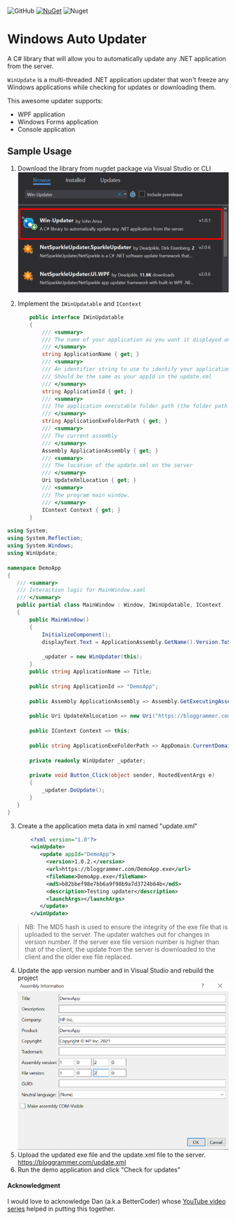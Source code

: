 ![GitHub](https://img.shields.io/github/license/Blogrammer/Win-Updater?logo=github) [![NuGet](https://img.shields.io/nuget/v/Win-Updater)](https://www.nuget.org/packages/Win-Updater/) ![Nuget](https://img.shields.io/nuget/dt/Win-Updater?logo=nuget)

# Windows Auto Updater

A C# library that will allow you to automatically update any .NET application from the server.  

`WinUpdate` is a multi-threaded .NET application updater that won't freeze any Windows applications while checking for updates or downloading them.  

This awesome updater supports: 

- WPF application
- Windows Forms application
- Console application

## Sample Usage

1. Download the library from nugdet package via Visual Studio or CLI
![nuget package](img/nuget-package.PNG)

2. Implement the `IWinUpdatable` and `IContext`
 
 ```c#
        public interface IWinUpdatable
        {
            /// <summary>
            /// The name of your application as you want it displayed on the update window.
            /// </summary>
            string ApplicationName { get; }
            /// <summary>
            /// An identifier string to use to identify your application in the update.xml
            /// Should be the same as your appId in the update.xml
            /// </summary>
            string ApplicationId { get; }
            /// <summary>
            /// The application executable folder path (the folder path where the exe file is placed)
            /// </summary>
            string ApplicationExeFolderPath { get; }   
            /// <summary>
            /// The current assembly
            /// </summary>
            Assembly ApplicationAssembly { get; }
            /// <summary>
            /// The location of the update.xml on the server
            /// </summary>
            Uri UpdateXmlLocation { get; }
            /// <summary>
            /// The program main window.
            /// </summary>
            IContext Context { get; }
        }
   ``` 
   
 ```c#
using System;
using System.Reflection;
using System.Windows;
using WinUpdate;

namespace DemoApp
{
    /// <summary>
    /// Interaction logic for MainWindow.xaml
    /// </summary>
    public partial class MainWindow : Window, IWinUpdatable, IContext
    {
        public MainWindow()
        {
            InitializeComponent();
            displayText.Text = ApplicationAssembly.GetName().Version.ToString();

            _updater = new WinUpdater(this);
        }
        public string ApplicationName => Title;

        public string ApplicationId => "DemoApp";

        public Assembly ApplicationAssembly => Assembly.GetExecutingAssembly();

        public Uri UpdateXmlLocation => new Uri("https://bloggrammer.com/update.xml");

        public IContext Context => this;

        public string ApplicationExeFolderPath => AppDomain.CurrentDomain.BaseDirectory;

        private readonly WinUpdater _updater;

        private void Button_Click(object sender, RoutedEventArgs e)
        {
            _updater.DoUpdate();
        }
    }
}

   ``` 
    
3. Create a the application meta data in xml  named "update.xml" 
	```xml
	    <?xml version="1.0"?>
        <winUpdate>
           <update appId="DemoApp">
             <version>1.0.2.</version>         
             <url>https://bloggrammer.com/DemoApp.exe</url>
             <fileName>DemoApp.exe</fileName>
             <md5>b82bbef98e7bb6a9f98b9a7d3724b64b</md5>
             <description>Testing updater</description> 
             <launchArgs></launchArgs>
           </update>
        </winUpdate>

> NB: The MD5 hash is used to ensure the integrity of the exe file that
> is uploaded to the server. The updater watches out for changes in
> version number. If the server exe file version number is higher than
> that of the client, the update from the server is downloaded to the
> client and the older exe file replaced.

4. Update the app version number and in Visual Studio and rebuild the project
 ![Win Updater](img/update-version.PNG)
 5. Upload the updated exe file and the update.xml file to the server. https://bloggrammer.com/update.xml
 6. Run the demo application and click "Check for updates"

#### Acknowledgment
I would love to acknowledge Dan (a.k.a BetterCoder) whose [YouTube video series](https://www.youtube.com/watch?v=325Uxy5nVI0) helped in putting this together.

